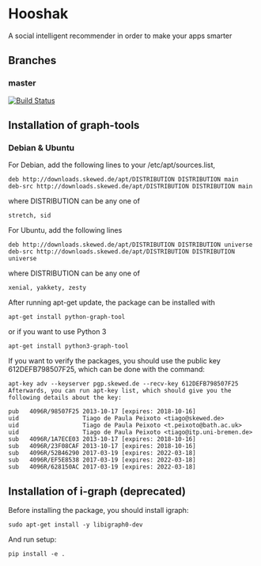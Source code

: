 # Hooshak
A social intelligent recommender in order to make your apps smarter

## Branches

### master

[![Build Status](https://travis-ci.org/mahdi13/hooshak.svg?branch=master)](https://travis-ci.org/mahdi13/hooshak)

## Installation of graph-tools

### Debian & Ubuntu

For Debian, add the following lines to your /etc/apt/sources.list,

```
deb http://downloads.skewed.de/apt/DISTRIBUTION DISTRIBUTION main
deb-src http://downloads.skewed.de/apt/DISTRIBUTION DISTRIBUTION main
```

where DISTRIBUTION can be any one of

```
stretch, sid
```

For Ubuntu, add the following lines

```
deb http://downloads.skewed.de/apt/DISTRIBUTION DISTRIBUTION universe
deb-src http://downloads.skewed.de/apt/DISTRIBUTION DISTRIBUTION universe
```

where DISTRIBUTION can be any one of

```
xenial, yakkety, zesty
```

After running apt-get update, the package can be installed with

```
apt-get install python-graph-tool
```

or if you want to use Python 3

```
apt-get install python3-graph-tool
```

If you want to verify the packages, you should use the public key 612DEFB798507F25, which can be done with the command:

```
apt-key adv --keyserver pgp.skewed.de --recv-key 612DEFB798507F25
Afterwards, you can run apt-key list, which should give you the following details about the key:

pub   4096R/98507F25 2013-10-17 [expires: 2018-10-16]
uid                  Tiago de Paula Peixoto <tiago@skewed.de>
uid                  Tiago de Paula Peixoto <t.peixoto@bath.ac.uk>
uid                  Tiago de Paula Peixoto <tiago@itp.uni-bremen.de>
sub   4096R/1A7ECE03 2013-10-17 [expires: 2018-10-16]
sub   4096R/23F08CAF 2013-10-17 [expires: 2018-10-16]
sub   4096R/52B46290 2017-03-19 [expires: 2022-03-18]
sub   4096R/EF5E8538 2017-03-19 [expires: 2022-03-18]
sub   4096R/628150AC 2017-03-19 [expires: 2022-03-18]
```

## Installation of i-graph (deprecated)

Before installing the package, you should install igraph:
```
sudo apt-get install -y libigraph0-dev
```

And run setup:
```
pip install -e .
```
